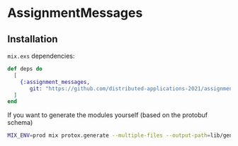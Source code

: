 # AssignmentMessages

## Installation

`mix.exs` dependencies:

```elixir
def deps do
  [
    {:assignment_messages,
       git: "https://github.com/distributed-applications-2021/assignment-messages", branch: "main"}
  ]
end
```

If you want to generate the modules yourself (based on the protobuf schema)

```bash
MIX_ENV=prod mix protox.generate --multiple-files --output-path=lib/generated protobuf_schemas.proto
```
